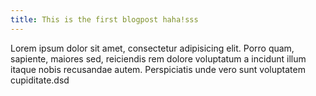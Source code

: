 ```yaml
---
title: This is the first blogpost haha!sss
---
```

Lorem ipsum dolor sit amet, consectetur adipisicing elit. Porro quam, sapiente, maiores sed, reiciendis rem dolore voluptatum a incidunt illum itaque nobis recusandae autem. Perspiciatis unde vero sunt voluptatem cupiditate.dsd